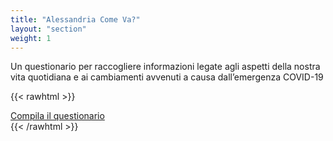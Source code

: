 ```yaml
---
title: "Alessandria Come Va?"
layout: "section"
weight: 1
---
```


Un questionario per raccogliere informazioni legate agli aspetti della nostra vita quotidiana e ai cambiamenti avvenuti a causa dall’emergenza COVID-19

{{< rawhtml >}}
<div class="row">
    <div class="col-12 text-center mt-5">
    <a class="btn btn-primary" href="https://docs.google.com/forms/d/e/1FAIpQLScrNO41UYudpOqTQLg9S386SS-tzCiOaugCDdbHBtiW45-laQ/viewform" role="button" target="_blank">Compila il questionario</a></div>
</div>
{{< /rawhtml >}}
